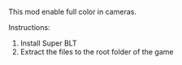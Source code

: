 This mod  enable full color in cameras.

Instructions:
1. Install Super BLT
2. Extract the files to the root folder of the game